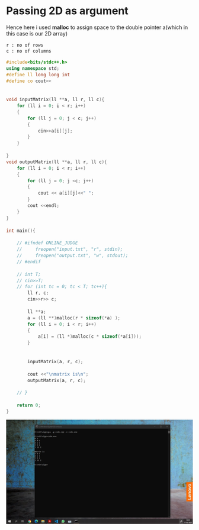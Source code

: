 # Passing 2D as argument

Hence here i used **malloc** to assign space to the double pointer a(which in this case is our 2D array)

    r : no of rows 
    c : no of columns 

```C++
#include<bits/stdc++.h>
using namespace std;
#define ll long long int
#define co cout<<


void inputMatrix(ll **a, ll r, ll c){
    for (ll i = 0; i < r; i++)
    {
        for (ll j = 0; j < c; j++)
        {
            cin>>a[i][j];
        }
    }

}
void outputMatrix(ll **a, ll r, ll c){
    for (ll i = 0; i < r; i++)
    {
        for (ll j = 0; j <c; j++)
        {
            cout << a[i][j]<<" ";
        }
        cout <<endl;
    }
}

int main(){

    // #ifndef ONLINE_JUDGE
    //     freopen("input.txt", "r", stdin);
    //     freopen("output.txt", "w", stdout);
    // #endif

    // int T;
    // cin>>T;
    // for (int tc = 0; tc < T; tc++){
        ll r, c;
        cin>>r>> c;

        ll **a;
        a = (ll **)malloc(r * sizeof(*a) );
        for (ll i = 0; i < r; i++)
        {
            a[i] = (ll *)malloc(c * sizeof(*a[i]));
        }
        

        inputMatrix(a, r, c);

        cout <<"\nmatrix is\n";
        outputMatrix(a, r, c);

    // }

    return 0;
}

```

![console](passing2dArrayAsArgToAFn.jpg)